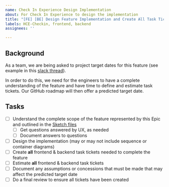 ```yaml
---
name: Check In Experience Design Implementation
about: For Check In Experience to design the implementation
title: "[FE] [BE] Design Feature Implementation and Create All Task Tickets"
labels: HCE-Checkin, frontend, backend
assignees: ''

---
```


## Background
As a team, we are being asked to project target dates for this feature (see example in this [slack thread](https://dsva.slack.com/archives/C022AC2STBM/p1701354024613449)). 

In order to do this, we need for the engineers to have a complete understanding of the feature and have time to define and estimate task tickets. Our GitHub roadmap will then offer a predicted target date.

## Tasks
- [ ] Understand the complete scope of the feature represented by this Epic and outlined in the [Sketch files]()
     - [ ] Get questions answered by UX, as needed
     - [ ] Document answers to questions
- [ ] Design the implementation (may or may not include sequence or container diagrams)
- [ ] Create **all** frontend & backend task tickets needed to complete the feature
- [ ] Estimate **all** frontend & backend task tickets 
- [ ] Document any assumptions or concessions that must be made that may affect the predicted target date
- [ ] Do a final review to ensure all tickets have been created
